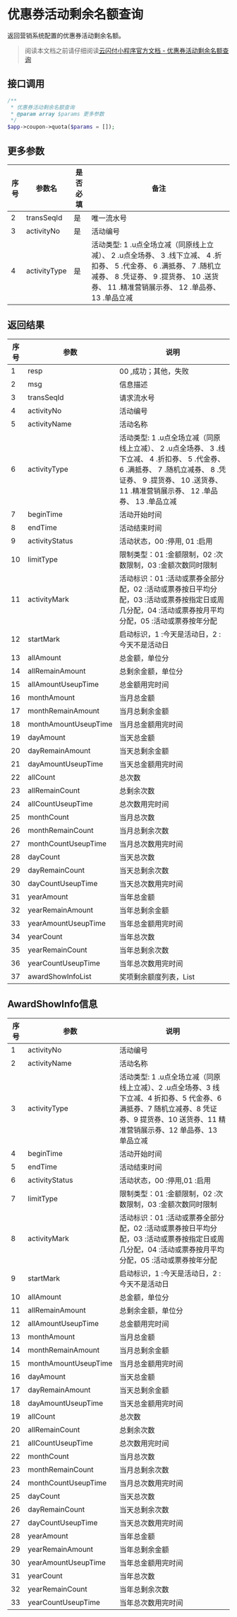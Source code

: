 # 优惠券活动剩余名额查询

返回营销系统配置的优惠券活动剩余名额。

> 阅读本文档之前请仔细阅读[云闪付小程序官方文档 - 优惠券活动剩余名额查询](https://opentools.95516.com/applet/#/docs/develop/api-backend?id=_02040811)

## 接口调用

```php
/**
 * 优惠券活动剩余名额查询
 * @param array $params 更多参数
 */
$app->coupon->quota($params = []);
```

## 更多参数

| 序号 | 参数名       | 是否必填 | 备注                                                         |
| ---- | ------------ | -------- | ------------------------------------------------------------ |
| 2    | transSeqId   | 是       | 唯一流水号                                                   |
| 3    | activityNo   | 是       | 活动编号                                                     |
| 4    | activityType | 是       | 活动类型: 1 .u点全场立减（同原线上立减）、 2 .u点全场券、 3 .线下立减、 4 .折扣券、 5 .代金券、 6 .满抵券、 7 .随机立减券、 8 .凭证券、 9 .提货券、 10 .送货券、 11 .精准营销展示券、 12 .单品券、 13 .单品立减 |

## 返回结果

| 序号 | 参数                 | 说明                                                         |
| ---- | -------------------- | ------------------------------------------------------------ |
| 1    | resp                 | 00 ,成功；其他，失败                                         |
| 2    | msg                  | 信息描述                                                     |
| 3    | transSeqId           | 请求流水号                                                   |
| 4    | activityNo           | 活动编号                                                     |
| 5    | activityName         | 活动名称                                                     |
| 6    | activityType         | 活动类型: 1 .u点全场立减（同原线上立减）、 2 .u点全场券、 3 .线下立减、 4 .折扣券、 5 .代金券、 6 .满抵券、 7 .随机立减券、 8 .凭证券、 9 .提货券、 10 .送货券、 11 .精准营销展示券、 12 .单品券、 13 .单品立减 |
| 7    | beginTime            | 活动开始时间                                                 |
| 8    | endTime              | 活动结束时间                                                 |
| 9    | activityStatus       | 活动状态，00 :停用, 01 :启用                                 |
| 10   | limitType            | 限制类型：01 :金额限制，02 :次数限制，03 :金额次数同时限制   |
| 11   | activityMark         | 活动标识：01 :活动或票券全部分配，02 :活动或票券按日平均分配，03 :活动或票券按指定日或周几分配，04 :活动或票券按月平均分配，05 :活动或票券按年分配 |
| 12   | startMark            | 启动标识，1 :今天是活动日，2 :今天不是活动日                 |
| 13   | allAmount            | 总金额，单位分                                               |
| 14   | allRemainAmount      | 总剩余金额，单位分                                           |
| 15   | allAmountUseupTime   | 总金额用完时间                                               |
| 16   | monthAmount          | 当月总金额                                                   |
| 17   | monthRemainAmount    | 当月总剩余金额                                               |
| 18   | monthAmountUseupTime | 当月总金额用完时间                                           |
| 19   | dayAmount            | 当天总金额                                                   |
| 20   | dayRemainAmount      | 当天总剩余金额                                               |
| 21   | dayAmountUseupTime   | 当天总金额用完时间                                           |
| 22   | allCount             | 总次数                                                       |
| 23   | allRemainCount       | 总剩余次数                                                   |
| 24   | allCountUseupTime    | 总次数用完时间                                               |
| 25   | monthCount           | 当月总次数                                                   |
| 26   | monthRemainCount     | 当月总剩余次数                                               |
| 27   | monthCountUseupTime  | 当月总次数用完时间                                           |
| 28   | dayCount             | 当天总次数                                                   |
| 29   | dayRemainCount       | 当天总剩余次数                                               |
| 30   | dayCountUseupTime    | 当天总次数用完时间                                           |
| 31   | yearAmount           | 当年总金额                                                   |
| 32   | yearRemainAmount     | 当年总剩余金额                                               |
| 33   | yearAmountUseupTime  | 当年总金额用完时间                                           |
| 34   | yearCount            | 当年总次数                                                   |
| 35   | yearRemainCount      | 当年总剩余次数                                               |
| 36   | yearCountUseupTime   | 当年总次数用完时间                                           |
| 37   | awardShowInfoList    | 奖项剩余额度列表，List                                       |

## AwardShowInfo信息

| 序号 | 参数                 | 说明                                                         |
| ---- | -------------------- | ------------------------------------------------------------ |
| 1    | activityNo           | 活动编号                                                     |
| 2    | activityName         | 活动名称                                                     |
| 3    | activityType         | 活动类型: 1 .u点全场立减（同原线上立减）、2 .u点全场券、3 线下立减、4 折扣券、5 代金券、6 满抵券、7 随机立减券、8 凭证券、9 提货券、10 送货券、11 精准营销展示券、12 单品券、13 单品立减 |
| 4    | beginTime            | 活动开始时间                                                 |
| 5    | endTime              | 活动结束时间                                                 |
| 6    | activityStatus       | 活动状态，00 :停用,01 :启用                                  |
| 7    | limitType            | 限制类型：01 :金额限制，02 :次数限制，03 :金额次数同时限制   |
| 8    | activityMark         | 活动标识：01 :活动或票券全部分配，02 :活动或票券按日平均分配，03 :活动或票券按指定日或周几分配，04 :活动或票券按月平均分配，05 :活动或票券按年分配 |
| 9    | startMark            | 启动标识，1 :今天是活动日，2 :今天不是活动日                 |
| 10   | allAmount            | 总金额，单位分                                               |
| 11   | allRemainAmount      | 总剩余金额，单位分                                           |
| 12   | allAmountUseupTime   | 总金额用完时间                                               |
| 13   | monthAmount          | 当月总金额                                                   |
| 14   | monthRemainAmount    | 当月总剩余金额                                               |
| 15   | monthAmountUseupTime | 当月总金额用完时间                                           |
| 16   | dayAmount            | 当天总金额                                                   |
| 17   | dayRemainAmount      | 当天总剩余金额                                               |
| 18   | dayAmountUseupTime   | 当天总金额用完时间                                           |
| 19   | allCount             | 总次数                                                       |
| 20   | allRemainCount       | 总剩余次数                                                   |
| 21   | allCountUseupTime    | 总次数用完时间                                               |
| 22   | monthCount           | 当月总次数                                                   |
| 23   | monthRemainCount     | 当月总剩余次数                                               |
| 24   | monthCountUseupTime  | 当月总次数用完时间                                           |
| 25   | dayCount             | 当天总次数                                                   |
| 26   | dayRemainCount       | 当天总剩余次数                                               |
| 27   | dayCountUseupTime    | 当天总次数用完时间                                           |
| 28   | yearAmount           | 当年总金额                                                   |
| 29   | yearRemainAmount     | 当年总剩余金额                                               |
| 30   | yearAmountUseupTime  | 当年总金额用完时间                                           |
| 31   | yearCount            | 当年总次数                                                   |
| 32   | yearRemainCount      | 当年总剩余次数                                               |
| 33   | yearCountUseupTime   | 当年总次数用完时间                                           |

